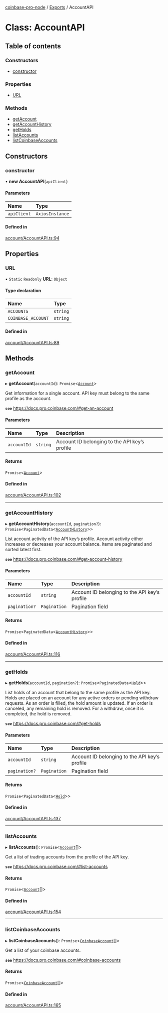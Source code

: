 [coinbase-pro-node](../README.md) / [Exports](../modules.md) / AccountAPI

# Class: AccountAPI

## Table of contents

### Constructors

- [constructor](AccountAPI.md#constructor)

### Properties

- [URL](AccountAPI.md#url)

### Methods

- [getAccount](AccountAPI.md#getaccount)
- [getAccountHistory](AccountAPI.md#getaccounthistory)
- [getHolds](AccountAPI.md#getholds)
- [listAccounts](AccountAPI.md#listaccounts)
- [listCoinbaseAccounts](AccountAPI.md#listcoinbaseaccounts)

## Constructors

### constructor

• **new AccountAPI**(`apiClient`)

#### Parameters

| Name | Type |
| :------ | :------ |
| `apiClient` | `AxiosInstance` |

#### Defined in

[account/AccountAPI.ts:94](https://github.com/bennycode/coinbase-pro-node/blob/9734468/src/account/AccountAPI.ts#L94)

## Properties

### URL

▪ `Static` `Readonly` **URL**: `Object`

#### Type declaration

| Name | Type |
| :------ | :------ |
| `ACCOUNTS` | `string` |
| `COINBASE_ACCOUNT` | `string` |

#### Defined in

[account/AccountAPI.ts:89](https://github.com/bennycode/coinbase-pro-node/blob/9734468/src/account/AccountAPI.ts#L89)

## Methods

### getAccount

▸ **getAccount**(`accountId`): `Promise`<[`Account`](../interfaces/Account.md)\>

Get information for a single account. API key must belong to the same profile as the account.

**`see`** https://docs.pro.coinbase.com/#get-an-account

#### Parameters

| Name | Type | Description |
| :------ | :------ | :------ |
| `accountId` | `string` | Account ID belonging to the API key’s profile |

#### Returns

`Promise`<[`Account`](../interfaces/Account.md)\>

#### Defined in

[account/AccountAPI.ts:102](https://github.com/bennycode/coinbase-pro-node/blob/9734468/src/account/AccountAPI.ts#L102)

___

### getAccountHistory

▸ **getAccountHistory**(`accountId`, `pagination?`): `Promise`<`PaginatedData`<[`AccountHistory`](../interfaces/AccountHistory.md)\>\>

List account activity of the API key’s profile. Account activity either increases or decreases your account
balance. Items are paginated and sorted latest first.

**`see`** https://docs.pro.coinbase.com/#get-account-history

#### Parameters

| Name | Type | Description |
| :------ | :------ | :------ |
| `accountId` | `string` | Account ID belonging to the API key’s profile |
| `pagination?` | `Pagination` | Pagination field |

#### Returns

`Promise`<`PaginatedData`<[`AccountHistory`](../interfaces/AccountHistory.md)\>\>

#### Defined in

[account/AccountAPI.ts:116](https://github.com/bennycode/coinbase-pro-node/blob/9734468/src/account/AccountAPI.ts#L116)

___

### getHolds

▸ **getHolds**(`accountId`, `pagination?`): `Promise`<`PaginatedData`<[`Hold`](../interfaces/Hold.md)\>\>

List holds of an account that belong to the same profile as the API key. Holds are placed on an account for any
active orders or pending withdraw requests. As an order is filled, the hold amount is updated. If an order is
canceled, any remaining hold is removed. For a withdraw, once it is completed, the hold is removed.

**`see`** https://docs.pro.coinbase.com/#get-holds

#### Parameters

| Name | Type | Description |
| :------ | :------ | :------ |
| `accountId` | `string` | Account ID belonging to the API key’s profile |
| `pagination?` | `Pagination` | Pagination field |

#### Returns

`Promise`<`PaginatedData`<[`Hold`](../interfaces/Hold.md)\>\>

#### Defined in

[account/AccountAPI.ts:137](https://github.com/bennycode/coinbase-pro-node/blob/9734468/src/account/AccountAPI.ts#L137)

___

### listAccounts

▸ **listAccounts**(): `Promise`<[`Account`](../interfaces/Account.md)[]\>

Get a list of trading accounts from the profile of the API key.

**`see`** https://docs.pro.coinbase.com/#list-accounts

#### Returns

`Promise`<[`Account`](../interfaces/Account.md)[]\>

#### Defined in

[account/AccountAPI.ts:154](https://github.com/bennycode/coinbase-pro-node/blob/9734468/src/account/AccountAPI.ts#L154)

___

### listCoinbaseAccounts

▸ **listCoinbaseAccounts**(): `Promise`<[`CoinbaseAccount`](../interfaces/CoinbaseAccount.md)[]\>

Get a list of your coinbase accounts.

**`see`** https://docs.pro.coinbase.com/#coinbase-accounts

#### Returns

`Promise`<[`CoinbaseAccount`](../interfaces/CoinbaseAccount.md)[]\>

#### Defined in

[account/AccountAPI.ts:165](https://github.com/bennycode/coinbase-pro-node/blob/9734468/src/account/AccountAPI.ts#L165)
